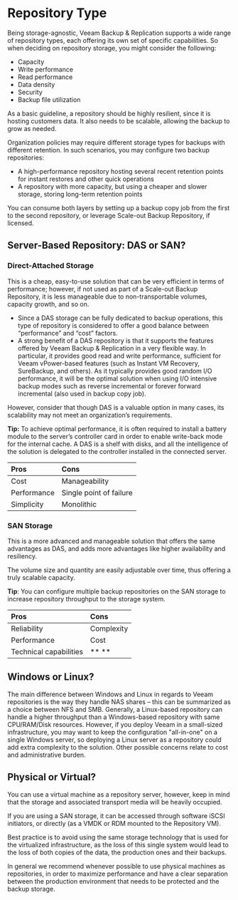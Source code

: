 # Repository Type
Being storage-agnostic, Veeam Backup & Replication supports a wide range of repository types, each offering its own set of specific capabilities. So when deciding on repository storage, you might consider the following:
-   Capacity
-   Write performance
-   Read performance
-   Data density
-   Security
-   Backup file utilization

As a basic guideline, a repository should be highly resilient, since it is hosting customers data. It also needs to be scalable, allowing the backup to grow as needed.

Organization policies may require different storage types for backups with different
retention. In such scenarios, you may configure two backup repositories: 
-   A high-performance repository hosting several recent retention points for instant restores and other quick operations
-   A repository with more capacity, but using a cheaper and slower storage, storing long-term retention points

You can consume both layers by setting up a backup copy job from the first to the second repository, or leverage Scale-out Backup Repository, if licensed.

## Server-Based Repository: DAS or SAN?

### Direct-Attached Storage
This is a cheap, easy-to-use solution that can be very efficient in terms of performance; however, if not used as part of a Scale-out Backup Repository, it is less manageable due to non-transportable volumes, capacity growth, and so on.
-   Since a DAS storage can be fully dedicated to backup operations, this type of repository is considered to offer a good balance between “performance” and “cost” factors.
-   A strong benefit of a DAS repository is that it supports the features offered by Veeam Backup & Replication in a very flexible way. In particular, it provides good read and write performance, sufficient for Veeam vPower-based features (such as Instant VM Recovery, SureBackup, and others). As it typically provides good random I/O performance, it will be the optimal solution when using I/O intensive backup modes such as reverse incremental or forever forward incremental (also used in backup copy job).

However, consider that though DAS is a valuable option in many cases, its scalability may not meet an organization’s requirements.

**Tip:** To achieve optimal performance, it is often required to install a battery module to the server’s controller card in order to enable write-back mode for the internal cache. A DAS is a shelf with disks, and all the intelligence of the solution is delegated to the controller installed in the connected server.

| Pros        | Cons                    |
|:------------|:------------------------|
| Cost        | Manageability           |
| Performance | Single point of failure |
| Simplicity  | Monolithic              |

### SAN Storage

This is a more advanced and manageable solution that offers the same advantages as DAS, and adds more advantages like higher availability and resiliency.

The volume size and quantity are easily adjustable over time, thus offering a truly scalable capacity.

**Tip**: You can configure multiple backup repositories on the SAN storage to increase repository throughput to the storage system.

| Pros                   | Cons       |
|:-----------------------|:-----------|
| Reliability            | Complexity |
| Performance            | Cost       |
| Technical capabilities | ** **      |

## Windows or Linux?
The main difference between Windows and Linux in regards to Veeam repositories is the way they handle NAS shares – this can be summarized as a choice between NFS and SMB. Generally, a Linux-based repository can handle a higher throughput than a Windows-based repository with same CPU/RAM/Disk resources. However, if you deploy Veeam in a small-sized infrastructure, you may want to keep the configuration "all-in-one" on a single Windows server, so deploying a Linux server as a repository could add extra complexity to the solution. Other possible concerns relate to cost and administrative burden.

## Physical or Virtual?
You can use a virtual machine as a repository server, however, keep in mind that the storage and associated transport media will be heavily occupied.

If you are using a SAN storage, it can be accessed through software iSCSI initiators, or directly (as a VMDK or RDM mounted to the Repository VM).

Best practice is to avoid using the same storage technology that is used for the virtualized infrastructure, as the loss of this single system would lead to the loss of both copies of the data, the production ones and their backups.

In general we recommend whenever possible to use physical machines as repositories, in order to maximize performance and have a clear separation between the production environment that needs to be protected and the backup storage.
